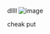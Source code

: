 dllll
![image](https://user-images.githubusercontent.com/94115776/142730673-7f15cdd9-466c-44a4-98e5-d4d6a1cbc8bc.png)

cheak put
